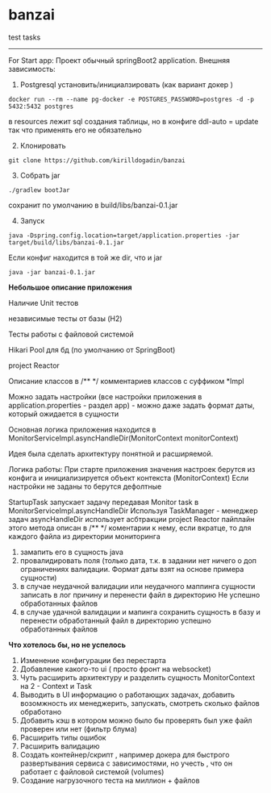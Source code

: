 # banzai
test tasks

****
For Start app:
Проект обычный springBoot2 application. 
Внешняя зависимость:

1. Postgresql установить/инициалзировать
(как вариант докер )

`docker run --rm --name pg-docker -e POSTGRES_PASSWORD=postgres -d -p 5432:5432 postgres`

в resources лежит sql создания таблицы, но  в конфиге ddl-auto = update
так что применять его не обязательно

2. Клонировать

`git clone https://github.com/kirilldogadin/banzai`

3. Cобрать jar 

`./gradlew bootJar`

сохранит по умолчанию  в build/libs/banzai-0.1.jar

4. Запуск 

`java -Dspring.config.location=target/application.properties -jar target/build/libs/banzai-0.1.jar`

Если конфиг находится в той же dir, что и jar

	java -jar banzai-0.1.jar



**Небольшое описание приложения**

Наличие Unit тестов

независимые тесты от базы (H2)

Тесты работы с файловой системой

Hikari Pool для бд (по умолчанию от SpringBoot)

project Reactor

Описание классов в /** */ комментариев классов с суффиком *Impl

Можно задать настройки (все настройки приложения в application.properties - раздел app) - можно даже задать формат даты,  который ожидается в сущности

Основная логика приложения находится в MonitorServiceImpl.asyncHandleDir(MonitorContext monitorContext)

Идея была сделать архитектуру понятной и расширяемой. 



Логика работы:
При старте приложения значения настроек берутся из конфига и инициализируется объект контекста (MonitorContext)
Если настройки не заданы то берутся дефолтные

StartupTask запускает задачу передавая Monitor task в MonitorServiceImpl.asyncHandleDir
Используя TaskManager - менеджер задач
asyncHandleDir использует асбтракции project Reactor
пайплайн этого метода описан в /** */ коментарии к нему, если вкратце, то
для каждого файла из директории мониторинга 
1. замапить его в сущность java
2. провалидировать поля (только дата, т.к. в задании нет ничего о доп ограничениях валидации. Формат даты взят на основе примера сущности)
3. в случае неудачной валидации или неудачного маппинга сущности записать в лог причину и перенести файл в директорию Не успешно обработанных файлов
4. в случае удачной валидации и мапинга сохранить сущность в базу и перенести обработанный файл в директорию успешно обработанных файлов

**Что хотелось бы, но не успелось**
1. Изменение конфигурации без перестарта
2. Добавление какого-то ui ( просто фронт на websocket)
3. Чуть расширить архитектуру и разделить сущность MonitorContext на 2 - Сontext и Task
4. Выводить в UI информацию о работающих задачах, добавить возомжность их менеджерить, запускать, смотреть сколько файлов обработано
5. Добавить кэш в котором можно было бы проверять был уже файл проверен или нет (фильтр блума)
6. Расширить типы ошибок
7. Расширить валидацию
8. Создать контейнер/скрипт , например докера для быстрого развертывания сервиса с зависимостями, но учесть , что он работает с файловой системой (volumes)
9. Создание нагрузочного теста на миллион + файлов



